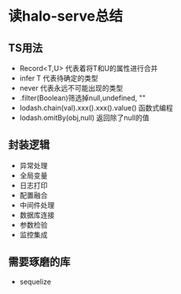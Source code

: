 # 读halo-serve总结
## TS用法
- Record<T,U> 代表着将T和U的属性进行合并
- infer T 代表待确定的类型
- never 代表永远不可能出现的类型
- .filter(Boolean)筛选掉null,undefined, ""
- lodash.chain(val).xxx().xxx().value() 函数式编程
- lodash.omitBy(obj,null) 返回除了null的值
## 封装逻辑
- 异常处理
- 全局变量
- 日志打印
- 配置融合
- 中间件处理
- 数据库连接
- 参数检验
- 监控集成

## 需要琢磨的库
- sequelize
